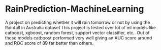 # RainPrediction-MachineLearning
A project on predicting whether it will rain tomorrow or not by using the Rainfall in Australia dataset This project is tested over lot of ml models like catboost, xgboost, random forest, support vector classifier, etc.. Out of these models catboost performed very well giving an AUC score around and ROC score of 89 far better than others. 
